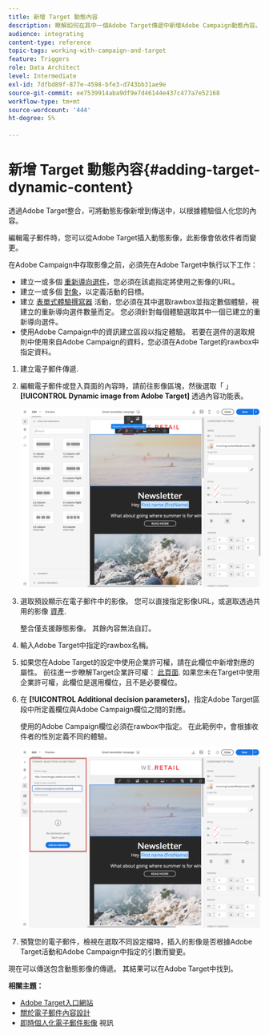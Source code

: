 ```yaml
---
title: 新增 Target 動態內容
description: 瞭解如何在其中一個Adobe Target傳遞中新增Adobe Campaign動態內容。
audience: integrating
content-type: reference
topic-tags: working-with-campaign-and-target
feature: Triggers
role: Data Architect
level: Intermediate
exl-id: 7dfbd89f-877e-4598-bfe3-d743bb31ae9e
source-git-commit: ee7539914aba9df9e7d46144e437c477a7e52168
workflow-type: tm+mt
source-wordcount: '444'
ht-degree: 5%

---
```


# 新增 Target 動態內容{#adding-target-dynamic-content}

透過Adobe Target整合，可將動態影像新增到傳送中，以根據體驗個人化您的內容。

編輯電子郵件時，您可以從Adobe Target插入動態影像，此影像會依收件者而變更。

在Adobe Campaign中存取影像之前，必須先在Adobe Target中執行以下工作：

* 建立一或多個 [重新導向選件](https://experienceleague.adobe.com/docs/target/using/experiences/offers/offer-redirect.html)，您必須在該處指定將使用之影像的URL。
* 建立一或多個 [對象](https://experienceleague.adobe.com/docs/target/using/audiences/create-audiences/audiences.html)，以定義活動的目標。
* 建立 [表單式體驗撰寫器](https://experienceleague.adobe.com/docs/target/using/experiences/form-experience-composer.html) 活動，您必須在其中選取rawbox並指定數個體驗，視建立的重新導向選件數量而定。 您必須針對每個體驗選取其中一個已建立的重新導向選件。
* 使用Adobe Campaign中的資訊建立區段以指定體驗。 若要在選件的選取規則中使用來自Adobe Campaign的資料，您必須在Adobe Target的rawbox中指定資料。

1. 建立電子郵件傳遞.
1. 編輯電子郵件或登入頁面的內容時，請前往影像區塊，然後選取「 」 **[!UICONTROL Dynamic image from Adobe Target]** 透過內容功能表。

   ![](assets/tar_insert_dynamic_image.png)

1. 選取預設顯示在電子郵件中的影像。 您可以直接指定影像URL，或選取透過共用的影像 [資產](../../integrating/using/working-with-campaign-and-assets-core-service.md).

   整合僅支援靜態影像。 其餘內容無法自訂。

1. 輸入Adobe Target中指定的rawbox名稱。
1. 如果您在Adobe Target的設定中使用企業許可權，請在此欄位中新增對應的屬性。 前往進一步瞭解Target企業許可權： [此頁面](https://experienceleague.adobe.com/docs/target/using/administer/manage-users/enterprise/properties-overview.html). 如果您未在Target中使用企業許可權，此欄位是選用欄位，且不是必要欄位。
1. 在 **[!UICONTROL Additional decision parameters]**，指定Adobe Target區段中所定義欄位與Adobe Campaign欄位之間的對應。

   使用的Adobe Campaign欄位必須在rawbox中指定。 在此範例中，會根據收件者的性別定義不同的體驗。

   ![](assets/tar_additional_decisionning_parameters.png)

1. 預覽您的電子郵件，檢視在選取不同設定檔時，插入的影像是否根據Adobe Target活動和Adobe Campaign中指定的引數而變更。

現在可以傳送包含動態影像的傳遞。 其結果可以在Adobe Target中找到。

**相關主題：**

* [Adobe Target入口網站](https://experienceleague.adobe.com/docs/target/using/integrate/campaign-and-target.html)
* [關於電子郵件內容設計](../../designing/using/designing-content-in-adobe-campaign.md)
* [即時個人化電子郵件影像](https://helpx.adobe.com/tw/marketing-cloud/how-to/email-marketing.html) 視訊
